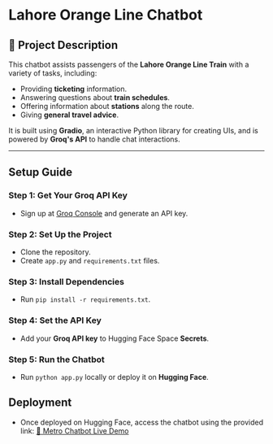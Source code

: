 # Lahore Orange Line Chatbot

## 📜 Project Description

This chatbot assists passengers of the **Lahore Orange Line Train** with a variety of tasks, including:
- Providing **ticketing** information.
- Answering questions about **train schedules**.
- Offering information about **stations** along the route.
- Giving **general travel advice**.

It is built using **Gradio**, an interactive Python library for creating UIs, and is powered by **Groq's API** to handle chat interactions.

---

## Setup Guide

### Step 1: Get Your Groq API Key
- Sign up at [Groq Console](https://console.groq.com) and generate an API key.

### Step 2: Set Up the Project
- Clone the repository.
- Create `app.py` and `requirements.txt` files.

### Step 3: Install Dependencies
- Run `pip install -r requirements.txt`.

### Step 4: Set the API Key
- Add your **Groq API key** to Hugging Face Space **Secrets**.

### Step 5: Run the Chatbot
- Run `python app.py` locally or deploy it on **Hugging Face**.

## Deployment
- Once deployed on Hugging Face, access the chatbot using the provided link:
 [🚀 Metro Chatbot Live Demo](https://huggingface.co/spaces/zaneehaafzal/Metro_chatbot)
